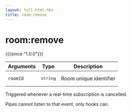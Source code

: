 ```yaml
---
layout: full.html.hbs
title: room:remove
---
```


# room:remove

{{{since "1.0.0"}}}

| Arguments | Type | Description |
|-----------|------|-------------|
| `roomId` | <pre>string</pre> | Room unique identifier |

Triggered whenever a real-time subscription is cancelled.

<div class="alert alert-info">Pipes cannot listen to that event, only hooks can.</div>

